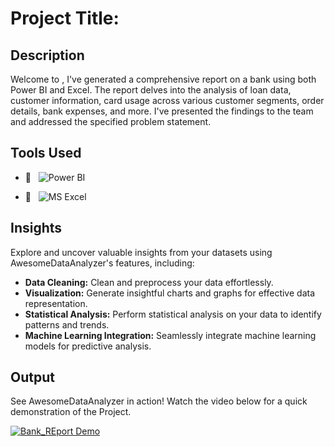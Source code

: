 # Project Title: 

## Description
Welcome to , I've generated a comprehensive report on a bank using both Power BI and Excel. The report delves into the analysis of loan data, customer information, card usage across various customer segments, order details, bank expenses, and more. I've presented the findings to the team and addressed the specified problem statement.

## Tools Used
- 📱 &nbsp;
![Power BI](https://img.shields.io/badge/PowerBI-Green?style=social&logo=powerbi&logoColor=White&labelColor=yellow)

- 🔧 &nbsp;
  ![MS Excel](https://img.shields.io/badge/Excel-Green?logo=Microsoft%20Excel&labelColor=red)


## Insights
Explore and uncover valuable insights from your datasets using AwesomeDataAnalyzer's features, including:
- **Data Cleaning:** Clean and preprocess your data effortlessly.
- **Visualization:** Generate insightful charts and graphs for effective data representation.
- **Statistical Analysis:** Perform statistical analysis on your data to identify patterns and trends.
- **Machine Learning Integration:** Seamlessly integrate machine learning models for predictive analysis.

## Output
See AwesomeDataAnalyzer in action! Watch the video below for a quick demonstration of the Project.

[![Bank_REport Demo](link-to-your-demo-video-thumbnail)](link-to-your-demo-video)


